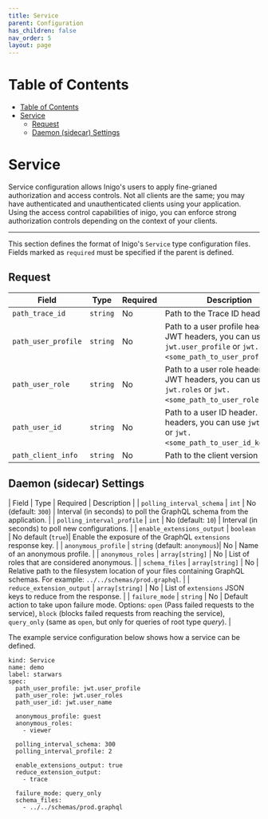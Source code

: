 ```yaml
---
title: Service
parent: Configuration
has_children: false
nav_order: 5
layout: page
---
```


# Table of Contents
- [Table of Contents](#table-of-contents)
- [Service](#service)
  - [Request](#request)
  - [Daemon (sidecar) Settings](#daemon-sidecar-settings)

# Service
Service configuration allows Inigo's users to apply fine-grianed authorization and access controls. Not all clients are the same; you may have authenticated and unauthenticated clients using your application. Using the access control capabilities of inigo, you can enforce strong authorization controls depending on the context of your clients.

---

This section defines the format of Inigo's `Service` type configuration files. Fields marked as `required` must be specified if the parent is defined.


## Request

| Field | Type | Required | Description
| ---  | :---: | --- | --- |
| `path_trace_id` | `string` | No | Path to the Trace ID header. |
| `path_user_profile` | `string` | No | Path to a user profile header. For JWT headers, you can use `jwt.user_profile` or `jwt.<some_path_to_user_profile_key>`. |
| `path_user_role` | `string` | No | Path to a user role header. For JWT headers, you can use `jwt.roles` or `jwt.<some_path_to_user_roles_key>`. |
| `path_user_id` | `string` | No | Path to a user ID header. For JWT headers, you can use `jwt.user_id` or `jwt.<some_path_to_user_id_key>`. |
| `path_client_info` | `string` | No | Path to the client version header. |


## Daemon (sidecar) Settings

| Field | Type | Required | Description |
| `polling_interval_schema` | `int` | No (default: `300`) | Interval (in seconds) to poll the GraphQL schema from the application. |
| `polling_interval_profile` | `int` | No (default: `10`) | Interval (in seconds) to poll new configurations. |
| `enable_extensions_output` | `boolean` | No default (`true`)| Enable the exposure of the GraphQL `extensions` response key. |
| `anonymous_profile` | `string` (default: `anonymous`)| No | Name of an anonymous profile. |
| `anonymous_roles` | `array[string]` | No | List of roles that are considered anonymous. |
| `schema_files` | `array[string]` | No | Relative path to the filesystem location of your files containing GraphQL schemas. For example: `../../schemas/prod.graphql`. |
| `reduce_extension_output` | `array[string]` | No | List of `extensions` JSON keys to reduce from the response. |
| `failure_mode` | `string` | No | Default action to take upon failure mode. Options: `open` (Pass failed requests to the service), `block` (blocks failed requests from reaching the service), `query_only` (same as `open`, but only for queries of root type *query*).  |

The example service configuration below shows how a service can be defined.

```
kind: Service
name: demo
label: starwars
spec:
  path_user_profile: jwt.user_profile
  path_user_role: jwt.user_roles
  path_user_id: jwt.user_name

  anonymous_profile: guest
  anonymous_roles:
    - viewer

  polling_interval_schema: 300
  polling_interval_profile: 2

  enable_extensions_output: true
  reduce_extension_output:
    - trace

  failure_mode: query_only
  schema_files:
    - ../../schemas/prod.graphql
```